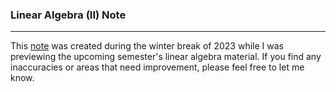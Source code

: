 ### Linear Algebra (II) Note
----------------------------

This [note](/docs/LA2.pdf) was created during the winter break of 2023 while I was previewing the upcoming semester's linear algebra material. If you find any inaccuracies or areas that need improvement, please feel free to let me know.